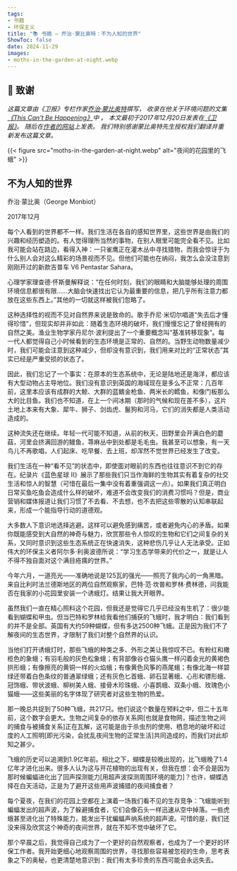 ```yaml
---
tags:
- 书籍
- 环保主义
title: "📚 书摘 — 乔治·蒙比奥特：不为人知的世界"
ShowToc: false
date: 2024-11-29
images:
- moths-in-the-garden-at-night.webp
---
```


## 🙏 致谢

*这篇文章由《卫报》专栏作家[乔治·蒙比奥特](https://www.monbiot.com/)撰写，
收录在他关于环境问题的文集[《This Can't Be Happening》](https://www.goodreads.com/book/show/55663836-this-can-t-be-happening)中 。
本文最初于2017年12月20日发表在[《卫报》](https://www.theguardian.com/commentisfree/2017/dec/20/selective-blindness-lethal-natural-world-open-eyes-environment-ecosystem)。
随后在[作者的网站](https://www.monbiot.com/2017/12/28/the-unseen-world/)上发表。
我们特别感谢蒙比奥特先生授权我们翻译并重新发布这篇文章。*

{{< figure src="moths-in-the-garden-at-night.webp" alt="夜间的花园里的飞蛾" >}}

## 不为人知的世界

乔治·蒙比奥（George Monbiot）  

2017年12月

每个人看到的世界都不一样。我们生活在各自的感知世界里，这些世界是由我们的兴趣和经历塑造的。有人觉得理所当然的事物，在别人眼里可能完全看不见。比如我可能会站在路边，看得入神：一只雀鹰正在灌木丛中寻找猎物，而我会惊讶于为什么别人会对这么精彩的场景视而不见。但他们可能也在纳闷，我怎么会没注意到刚刚开过的新款吉普车 V6 Pentastar Sahara。

心理学家理查德·怀斯曼解释说：“在任何时刻，我们的眼睛和大脑能够处理的周围环境信息都很有限……大脑会快速找出它认为最重要的信息，把几乎所有注意力都放在这些东西上。”其他的一切就这样被我们忽略了。

这种选择性的视而不见对自然界来说是致命的。歌手乔尼·米切尔唱道“失去后才懂得珍惜”，但现实却并非如此：随着生态环境的破坏，我们慢慢忘记了曾经拥有的自然之美。渔业生物学家丹尼尔·波利提出了一个重要概念叫“基准转移现象”。每一代人都觉得自己小时候看到的生态环境是正常的、自然的。当野生动物数量减少时，我们可能会注意到这种减少，但却没有意识到，我们用来对比的“正常状态”其实已经是严重受损的状态了。

因此，我们忘记了一个事实：在原本的生态系统中，无论是陆地还是海洋，都应该有大型动物占主导地位。我们没有意识到英国的海域现在是多么不正常：几百年前，这里本应该有成群的大鲸、大群的蓝鳍金枪鱼、两米长的鳕鱼，和像门板那么大的比目鱼。我们也不知道，在上一个间冰期（那时的气候和现在差不多），这片土地上本来有大象、犀牛、狮子、剑齿虎、鬣狗和河马，它们的消失都是人类活动造成的。

这种流失还在继续。年轻一代可能不知道，从前的秋天，田野里会开满白色的蘑菇，河里会挤满回游的鳗鱼，荨麻丛中到处都是毛毛虫。我甚至可以想象，有一天鸟儿不再歌唱，人们起床、吃早餐、去上班，却浑然不觉世界已经发生了改变。

我们生活在一种“看不见”的状态中，即使面对眼前的东西也往往意识不到它的存在。纪录片《蓝色星球 II》展示了那些我们只当作海鲜的生物其实有着复杂的社交生活和惊人的智慧（可惜在最后一集中没有着重强调这一点）。如果我们真正明白日常买鱼吃鱼会造成什么样的破坏，难道不会改变我们的消费习惯吗？但是，商业营销和媒体报道让我们习惯了不去看、不去想，也不去把这些零散的认知串联起来，形成一个能指导行动的道德观。

大多数人下意识地选择逃避。这样可以避免感到痛苦，或者避免内心的矛盾。如果你既能感受到大自然的神奇与魅力，欣赏那些令人惊叹的生物和它们之间复杂的关系，又同时意识到这些生态系统正在快速消失，这种悲伤几乎让人无法承受。正如伟大的环保主义者阿尔多·利奥波德所说：“学习生态学带来的代价之一，就是让人不得不独自面对这个满目疮痍的世界。”

今年六月，一道亮光——准确地说是125瓦的强光——照亮了我内心的一角黑暗。来自比利时法兰德斯地区的两位自然观察家，巴特·范·坎普和罗林·费林德，问我能否在我家的小花园里安装一个诱蛾灯。结果让我大开眼界。

虽然我们一直在精心照料这个花园，但我还是觉得它几乎已经没有生机了：很少能看到蝴蝶和甲虫。但当巴特和罗林给我看他们捕获的飞蛾时，我才明白：我们看到的并不是全部。英国有大约59种蝴蝶，但有多达2500种飞蛾。正是因为我们不了解夜间的生态世界，才限制了我们对整个自然界的认识。

当他们打开诱蛾灯时，那些飞蛾的种类之多、外形之美让我惊叹不已。有粉红和橄榄色的象蛾；有羽毛般的灰色松象蛾；有背部像谷仓猫头鹰一样闪着金光的黄褐色拱形蛾；有像擦亮的黄铜一样的火焰蛾；有像黄色风筝的燕尾蛾；有像北海一样碧绿还带着白色条纹的普通翠绿蛾；还有灰色匕首蛾、卵石显著蛾、心形和镖形蛾、冠饰蛾、带状波蛾、柳树美人蛾、接骨木珍珠蛾、小喜鹊蛾、双条小蛾、玫瑰色小猫蛾——这些美丽的名字体现了研究者对这些生物的热爱。

那一晚总共捉到了50种飞蛾，共217只。他们说这个数量在预料之中，但二十五年前，这个数字会更大。生物之间复杂的依存关系网[也就是食物网，描述生物之间的捕食与被捕食关系]正在瓦解，这可能是由于杀虫剂的使用、栖息地的破坏和过度的人工照明[即光污染，会扰乱夜间生物的正常生活]共同造成的，而我们对此却知之甚少。

飞蛾的历史可以追溯到1.9亿年前。相比之下，蝴蝶是较晚出现的，比飞蛾晚了1.4亿年才进化出来。很多人认为这与开花植物的出现有关，但我在想：会不会是因为那时候蝙蝠进化出了回声探测能力[用超声波探测周围环境的能力]？也许，蝴蝶选择在白天活动，正是为了避开这些用声波捕猎的夜间捕食者？

每个夏夜，在我们的花园上空都在上演着一场我们看不见的生存竞争：飞蛾能听到蝙蝠发出的超声波，为了躲避捕食者，它们会像石头一样迅速从空中掉落。一些虎蛾甚至进化出了特殊能力，能发出干扰蝙蝠声纳系统的超声波。可惜的是，我们还没来得及欣赏这个神奇的夜间世界，就在不知不觉中破坏了它。

那个早晨之后，我觉得自己成为了一个更好的自然观察者，也成为了一个更好的环保工作者。我开始更细心地观察周围的世界，寻找那些容易被忽视的生命，思考表象之下的奥秘，也更清楚地意识到：我们有太多珍贵的东西可能会永远失去。

